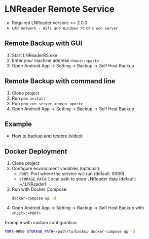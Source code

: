 # LNReader Remote Service

- Required LNReader version: >= 2.0.0
- `LAN network - Wifi and Windows PC` or `a web server`

## Remote Backup with GUI

1. Start LNReaderRS.exe
2. Enter your machine address `<host>:<post>`
3. Open Android App -> Setting -> Backup -> Self Host Backup

## Remote Backup with command line

1. Clone project
2. Run `pdm install`
3. Run `pdm run server <host> <port>`
4. Open Android App -> Setting -> Backup -> Self Host Backup

## Example

- [How to backup and restore (video)](https://youtu.be/-0H-0j8y9OI)

## Docker Deployment

1. Clone project
2. Configure environment variables (optional):
   - `PORT`: Port where the service will run (default: 8000)
   - `STORAGE_PATH`: Local path to store LNReader data (default: ~/.LNReader)
3. Run with Docker Compose:
   ```bash
   docker-compose up -d
   ```
4. Open Android App -> Setting -> Backup -> Self Host Backup with `<host>:<PORT>`

Example with custom configuration:

```bash
PORT=9000 STORAGE_PATH=/path/to/backup docker-compose up -d
```
